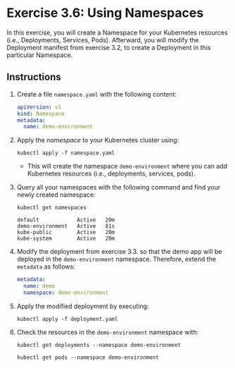 # Exercise 3.6: Using Namespaces

In this exercise, you will create a Namespace for your Kubernetes resources (i.e., Deployments, Services, Pods). Afterward, you will modify the Deployment manifest from exercise 3.2, to create a Deployment in this particular Namespace.

## Instructions

1. Create a file `namespace.yaml` with the following content:

    ```yaml
    apiVersion: v1
    kind: Namespace
    metadata:
      name: demo-environment
    ```

1. Apply the *namespace* to your Kubernetes cluster using: 
    
    ```source
    kubectl apply -f namespace.yaml
    ```

    * This will create the namespace `demo-environment` where you can add Kubernetes resources (i.e., deployments, services, pods).

1. Query all your namespaces with the following command and find your newly created namespace:
    ```source
    kubectl get namespaces
    ```
    ```source
    default            Active   20m
    demo-environment   Active   81s
    kube-public        Active   20m
    kube-system        Active   20m
    ```

1. Modify the deployment from exercise 3.3. so that the demo app will be deployed in the `demo-environment` namespace. Therefore, extend the `metadata` as follows:
    
    ```yaml
    metadata:
      name: demo
      namespace: demo-environment
    ```

1. Apply the modified deployment by executing: 

    ```console
    kubectl apply -f deployment.yaml
    ```

1. Check the resources in the `demo-environment` namespace with:
    
    ```console
    kubectl get deployments --namespace demo-environment
    ```

    ```console
    kubectl get pods --namespace demo-environment
    ```
